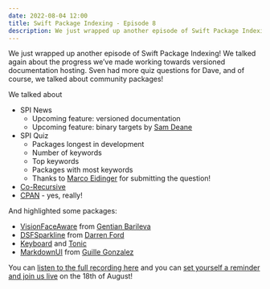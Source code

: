 ```yaml
---
date: 2022-08-04 12:00
title: Swift Package Indexing - Episode 8
description: We just wrapped up another episode of Swift Package Indexing! We talked again about the progress we’ve made working towards versioned documentation hosting. Sven had more quiz questions for Dave, and of course, we talked about community packages!
---
```


We just wrapped up another episode of Swift Package Indexing! We talked again about the progress we’ve made working towards versioned documentation hosting. Sven had more quiz questions for Dave, and of course, we talked about community packages!

We talked about

- SPI News
  * Upcoming feature: versioned documentation
  * Upcoming feature: binary targets by [Sam Deane](https://twitter.com/samdeane)
- SPI Quiz
  * Packages longest in development
  * Number of keywords
  * Top keywords
  * Packages with most keywords
  * Thanks to [Marco Eidinger](https://twitter.com/marcoeidinger) for submitting the question!
- [Co-Recursive]()
- [CPAN](https://www.cpan.org/) - yes, really!


And highlighted some packages:

- [VisionFaceAware](https://swiftpackageindex.com/gentique/VisionFaceAware) from [Gentian Barileva](https://twitter.com/gentianbarileva)
- [DSFSparkline](https://swiftpackageindex.com/dagronf/DSFSparkline) from [Darren Ford](https://www.linkedin.com/in/darren-ford-dev)
- [Keyboard](https://swiftpackageindex.com/AudioKit/Keyboard) and [Tonic](https://swiftpackageindex.com/AudioKit/Tonic)
- [MarkdownUI](https://swiftpackageindex.com/gonzalezreal/MarkdownUI) from [Guille Gonzalez](https://twitter.com/gonzalezreal)

You can [listen to the full recording here](https://twitter.com/i/spaces/1gqxvlyakkWGB) and you can [set yourself a reminder and join us live](https://twitter.com/i/spaces/1jMJgeBrkrMKL) on the 18th of August!
